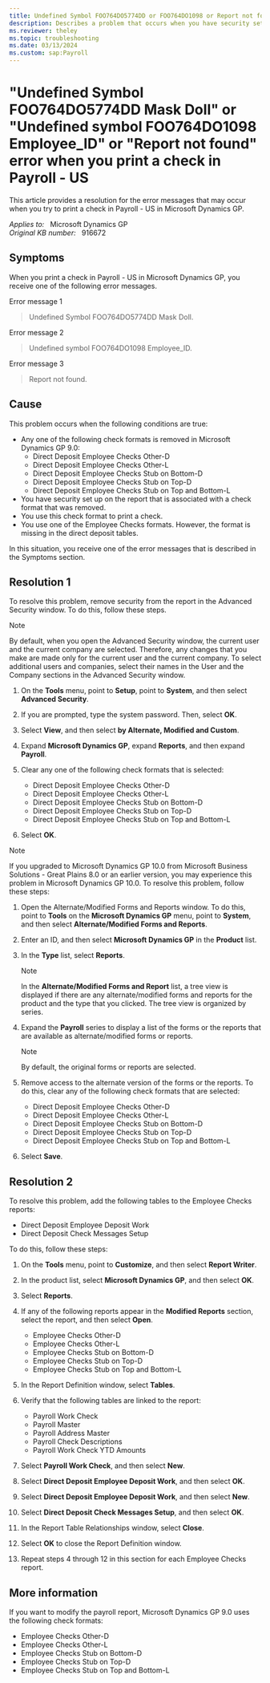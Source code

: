 ```yaml
---
title: Undefined Symbol FOO764DO5774DD or FOO764DO1098 or Report not found error when you print a check
description: Describes a problem that occurs when you have security set up on the report that is associated with a print format that was removed. Security must be removed from the report. Provides a resolution.
ms.reviewer: theley
ms.topic: troubleshooting
ms.date: 03/13/2024
ms.custom: sap:Payroll
---
```

# "Undefined Symbol FOO764DO5774DD Mask Doll" or "Undefined symbol FOO764DO1098 Employee_ID" or "Report not found" error when you print a check in Payroll - US

This article provides a resolution for the error messages that may occur when you try to print a check in Payroll - US in Microsoft Dynamics GP.

_Applies to:_ &nbsp; Microsoft Dynamics GP  
_Original KB number:_ &nbsp; 916672

## Symptoms

When you print a check in Payroll - US in Microsoft Dynamics GP, you receive one of the following error messages.

Error message 1

> Undefined Symbol FOO764DO5774DD Mask Doll.

Error message 2

> Undefined symbol FOO764DO1098 Employee_ID.

Error message 3

> Report not found.

## Cause

This problem occurs when the following conditions are true:

- Any one of the following check formats is removed in Microsoft Dynamics GP 9.0:
  - Direct Deposit Employee Checks Other-D
  - Direct Deposit Employee Checks Other-L
  - Direct Deposit Employee Checks Stub on Bottom-D
  - Direct Deposit Employee Checks Stub on Top-D
  - Direct Deposit Employee Checks Stub on Top and Bottom-L
- You have security set up on the report that is associated with a check format that was removed.
- You use this check format to print a check.
- You use one of the Employee Checks formats. However, the format is missing in the direct deposit tables.

In this situation, you receive one of the error messages that is described in the Symptoms section.

## Resolution 1

To resolve this problem, remove security from the report in the Advanced Security window. To do this, follow these steps.

> [!NOTE]
> By default, when you open the Advanced Security window, the current user and the current company are selected. Therefore, any changes that you make are made only for the current user and the current company. To select additional users and companies, select their names in the User and the Company sections in the Advanced Security window.

1. On the **Tools** menu, point to **Setup**, point to **System**, and then select **Advanced Security**.
2. If you are prompted, type the system password. Then, select **OK**.
3. Select **View**, and then select **by Alternate, Modified and Custom**.
4. Expand **Microsoft Dynamics GP**, expand **Reports**, and then expand **Payroll**.
5. Clear any one of the following check formats that is selected:

   - Direct Deposit Employee Checks Other-D
   - Direct Deposit Employee Checks Other-L
   - Direct Deposit Employee Checks Stub on Bottom-D
   - Direct Deposit Employee Checks Stub on Top-D
   - Direct Deposit Employee Checks Stub on Top and Bottom-L

6. Select **OK**.

> [!NOTE]
> If you upgraded to Microsoft Dynamics GP 10.0 from Microsoft Business Solutions - Great Plains 8.0 or an earlier version, you may experience this problem in Microsoft Dynamics GP 10.0. To resolve this problem, follow these steps:

1. Open the Alternate/Modified Forms and Reports window. To do this, point to **Tools** on the **Microsoft Dynamics GP** menu, point to **System**, and then select **Alternate/Modified Forms and Reports**.

2. Enter an ID, and then select **Microsoft Dynamics GP** in the **Product** list.
3. In the **Type** list, select **Reports**.

    > [!NOTE]
    > In the **Alternate/Modified Forms and Report** list, a tree view is displayed if there are any alternate/modified forms and reports for the product and the type that you clicked. The tree view is organized by series.

4. Expand the **Payroll** series to display a list of the forms or the reports that are available as alternate/modified forms or reports.

    > [!NOTE]
    > By default, the original forms or reports are selected.

5. Remove access to the alternate version of the forms or the reports. To do this, clear any of the following check formats that are selected:
   - Direct Deposit Employee Checks Other-D
   - Direct Deposit Employee Checks Other-L
   - Direct Deposit Employee Checks Stub on Bottom-D
   - Direct Deposit Employee Checks Stub on Top-D
   - Direct Deposit Employee Checks Stub on Top and Bottom-L

6. Select **Save**.

## Resolution 2

To resolve this problem, add the following tables to the Employee Checks reports:

- Direct Deposit Employee Deposit Work
- Direct Deposit Check Messages Setup

To do this, follow these steps:

1. On the **Tools** menu, point to **Customize**, and then select **Report Writer**.
2. In the product list, select **Microsoft Dynamics GP**, and then select **OK**.
3. Select **Reports**.
4. If any of the following reports appear in the **Modified Reports** section, select the report, and then select **Open**.
   - Employee Checks Other-D
   - Employee Checks Other-L
   - Employee Checks Stub on Bottom-D
   - Employee Checks Stub on Top-D
   - Employee Checks Stub on Top and Bottom-L

5. In the Report Definition window, select **Tables**.
6. Verify that the following tables are linked to the report:
   - Payroll Work Check
   - Payroll Master
   - Payroll Address Master
   - Payroll Check Descriptions
   - Payroll Work Check YTD Amounts

7. Select **Payroll Work Check**, and then select **New**.
8. Select **Direct Deposit Employee Deposit Work**, and then select **OK**.
9. Select **Direct Deposit Employee Deposit Work**, and then select **New**.
10. Select **Direct Deposit Check Messages Setup**, and then select **OK**.
11. In the Report Table Relationships window, select **Close**.
12. Select **OK** to close the Report Definition window.
13. Repeat steps 4 through 12 in this section for each Employee Checks report.

## More information

If you want to modify the payroll report, Microsoft Dynamics GP 9.0 uses the following check formats:

- Employee Checks Other-D
- Employee Checks Other-L
- Employee Checks Stub on Bottom-D
- Employee Checks Stub on Top-D
- Employee Checks Stub on Top and Bottom-L
